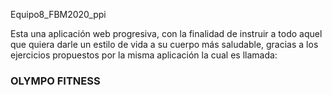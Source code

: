 
 Equipo8_FBM2020_ppi

 Esta una aplicación web progresiva, con la finalidad de instruir a todo aquel que quiera darle un estilo de vida a su cuerpo más saludable, gracias a los ejercicios propuestos por la misma aplicación la cual es llamada:

### OLYMPO FITNESS
